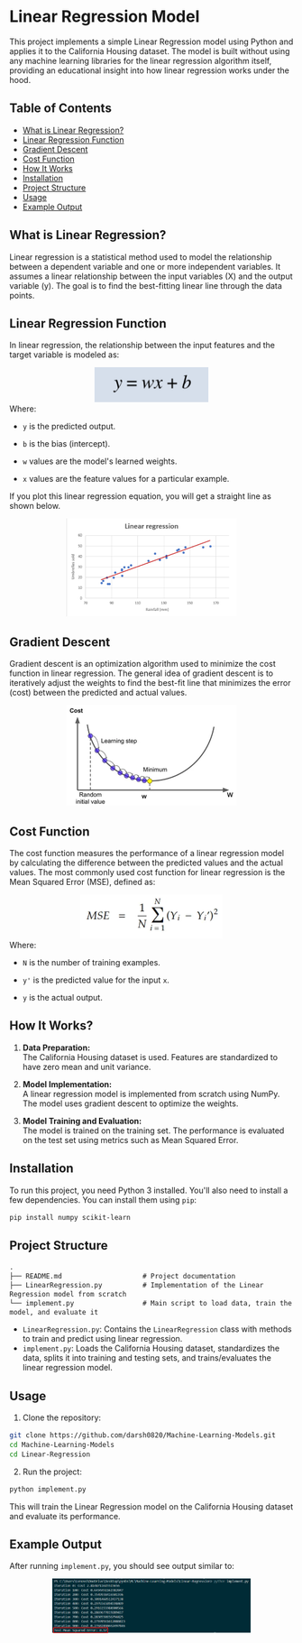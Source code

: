 # **Linear Regression Model**
This project implements a simple Linear Regression model using Python and applies it to the California Housing dataset. The model is built without using any machine learning libraries for the linear regression algorithm itself, providing an educational insight into how linear regression works under the hood.

## **Table of Contents**
- [What is Linear Regression?](#what-is-linear-regression)
- [Linear Regression Function](#linear-regression-function)
- [Gradient Descent](#gradient-descent)
- [Cost Function](#cost-function)
- [How It Works](#how-it-works)
- [Installation](#installation)
- [Project Structure](#project-structure)
- [Usage](#usage)
- [Example Output](#example-output)

## **What is Linear Regression?**
Linear regression is a statistical method used to model the relationship between a dependent variable and one or more independent variables. It assumes a linear relationship between the input variables (X) and the output variable (y). The goal is to find the best-fitting linear line through the data points.

## **Linear Regression Function**
In linear regression, the relationship between the input features and the target variable is modeled as:
<div align="center">
    <img width = "40%" src="lin-reg/lin-eqn.png">
</div>
Where:

- `y` is the predicted output.

- `b` is the bias (intercept).

- `w` values are the model's learned weights.

- `x` values are the feature values for a particular example.

If you plot this linear regression equation, you will get a straight line as shown below.
<div align="center">
    <img width = "60%" src="lin-reg/lin-plot.png">
</div>

## **Gradient Descent**
Gradient descent is an optimization algorithm used to minimize the cost function in linear regression. The general idea of gradient descent is to iteratively adjust the weights to find the best-fit line that minimizes the error (cost) between the predicted and actual values.

<div align="center">
    <img width="60%" src="lin-reg/grad_desc.png">
</div>

## **Cost Function**
The cost function measures the performance of a linear regression model by calculating the difference between the predicted values and the actual values. The most commonly used cost function for linear regression is the Mean Squared Error (MSE), defined as:
<div align="center">
    <img width = "50%" src="lin-reg/lin-cost.png">
</div>
Where:

- `N` is the number of training examples.

- `y'` is the predicted value for the input `x`.

- `y` is the actual output.

## **How It Works?**
1. **Data Preparation:**  
   The California Housing dataset is used. Features are standardized to have zero mean and unit variance.

2. **Model Implementation:**  
   A linear regression model is implemented from scratch using NumPy. The model uses gradient descent to optimize the weights.

3. **Model Training and Evaluation:**  
   The model is trained on the training set. The performance is evaluated on the test set using metrics such as Mean Squared Error.

## **Installation**
To run this project, you need Python 3 installed. You'll also need to install a few dependencies. You can install them using `pip`:

```bash
pip install numpy scikit-learn
```
## **Project Structure**
```
.
├── README.md                    # Project documentation
├── LinearRegression.py          # Implementation of the Linear Regression model from scratch
└── implement.py                 # Main script to load data, train the model, and evaluate it
```
- `LinearRegression.py`: Contains the `LinearRegression` class with methods to train and predict using linear regression.
- `implement.py`: Loads the California Housing dataset, standardizes the data, splits it into training and testing sets, and trains/evaluates the linear regression model.

## **Usage**
1. Clone the repository:
```bash
git clone https://github.com/darsh0820/Machine-Learning-Models.git
cd Machine-Learning-Models
cd Linear-Regression
```

2. Run the project:
```bash
python implement.py
```
This will train the Linear Regression model on the California Housing dataset and evaluate its performance.

## **Example Output**
After running `implement.py`, you should see output similar to:<br>
<div align="center">
    <img width = "70%" src="output.png">
</div>
<!-- ![Output](output.png) -->
